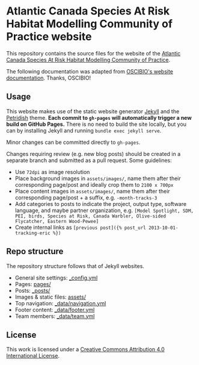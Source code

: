 # Atlantic Canada Species At Risk Habitat Modelling Community of Practice website

This repository contains the source files for the website of the [Atlantic Canada Species At Risk Habitat Modelling Community of Practice](https://atlantichabitatmodels.github.io/communityofpractice/).

The following documentation was adapted from [OSCIBIO's website documentation](https://github.com/inbo/oscibio). Thanks, OSCIBIO!

## Usage

This website makes use of the static website generator [Jekyll](https://jekyllrb.com/) and the [Petridish](https://github.com/peterdesmet/petridish) theme. **Each commit to `gh-pages` will automatically trigger a new build on GitHub Pages.** There is no need to build the site locally, but you can by installing Jekyll and running `bundle exec jekyll serve`.

Minor changes can be committed directly to `gh-pages`.

Changes requiring review (e.g. new blog posts) should be created in a separate branch and submitted as a pull request. Some guidelines:

- Use `72dpi` as image resolution
- Place background images in `assets/images/`, name them after their corresponding page/post and ideally crop them to `2100 x 700px`
- Place content images in `assets/images/`, name them after their corresponding page/post + a suffix, e.g. `-month-tracks-3`
- Add categories to posts to indicate the project, output type, software language, and maybe partner organization, e.g. `[Model Spotlight, SDM, PEI, birds, Species at Risk, Canada Warbler, Olive-sided Flycatcher, Eastern Wood-Pewee]`
- Create internal links as `[previous post]({% post_url 2013-10-01-tracking-eric %})`

## Repo structure

The repository structure follows that of Jekyll websites.

- General site settings: [_config.yml](_config.yml)
- Pages: [pages/](pages/)
- Posts: [_posts/](_posts/)
- Images & static files: [assets/](assets/)
- Top navigation: [_data/navigation.yml](_data/navigation.yml)
- Footer content: [_data/footer.yml](_data/footer.yml)
- Team members: [_data/team.yml](_data/team.yml)

## License

This work is licensed under a [Creative Commons Attribution 4.0 International License](https://creativecommons.org/licenses/by/4.0/).